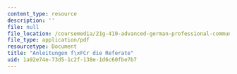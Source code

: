 ```yaml
---
content_type: resource
description: ''
file: null
file_location: /coursemedia/21g-410-advanced-german-professional-communication-spring-2017/1a92e74e73d51c2f138e1d6c60fbe7b7_21G_410s17_W11_M29.pdf
file_type: application/pdf
resourcetype: Document
title: "Anleitungen f\xFCr die Referate"
uid: 1a92e74e-73d5-1c2f-138e-1d6c60fbe7b7
---
```

